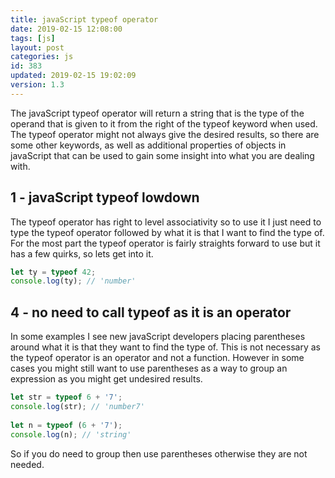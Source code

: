 ```yaml
---
title: javaScript typeof operator
date: 2019-02-15 12:08:00
tags: [js]
layout: post
categories: js
id: 383
updated: 2019-02-15 19:02:09
version: 1.3
---
```


The javaScript typeof operator will return a string that is the type of the operand that is given to it from the right of the typeof keyword when used. The typeof operator might not always give the desired results, so there are some other keywords, as well as additional properties of objects in javaScript that can be used to gain some insight into what you are dealing with.

<!-- more -->

## 1 - javaScript typeof lowdown

The typeof operator has right to level associativity so to use it I just need to type the typeof operator followed by what it is that I want to find the type of. For the most part the typeof operator is fairly straights forward to use but it has a few quirks, so lets get into it.

```js
let ty = typeof 42;
console.log(ty); // 'number'
``` 

## 4 - no need to call typeof as it is an operator

In some examples I see new javaScript developers placing parentheses around what it is that they want to find the type of. This is not necessary as the typeof operator is an operator and not a function. However in some cases you might still want to use parentheses as a way to group an expression as you might get undesired results.

```js
let str = typeof 6 + '7';
console.log(str); // 'number7'
 
let n = typeof (6 + '7');
console.log(n); // 'string'
```

So if you do need to group then use parentheses otherwise they are not needed.